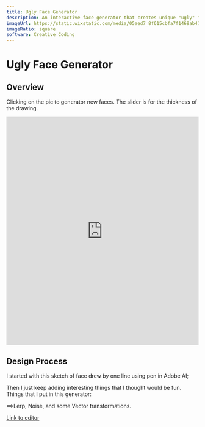 ```yaml
---
title: Ugly Face Generator
description: An interactive face generator that creates unique "ugly" faces with each click using p5.js. Features adjustable line thickness and procedural generation techniques.
imageUrl: https://static.wixstatic.com/media/05aed7_8f615cbfa7f1469ab47a3d708f6305b4~mv2.jpg
imageRatio: square
software: Creative Coding
---
```


# Ugly Face Generator

## Overview
Clicking on the pic to generator new faces. The slider is for the thickness of the drawing.

<div class="aspect-w-16 aspect-h-9 my-8">
  <iframe src="https://editor.p5js.org/lz2729/full/fQI7SZM5f" style="width:100%; height:600px; border:none; overflow:hidden;" title="Ugly Face Generator"></iframe>
</div>

## Design Process
I started with this sketch of face drew by one line using pen in Adobe AI;

Then I just keep adding interesting things that I thought would be fun. Things that I put in this generator:

==>Lerp, Noise, and some Vector transformations.

[Link to editor](https://editor.p5js.org/lz2729/sketches/fQI7SZM5f)

